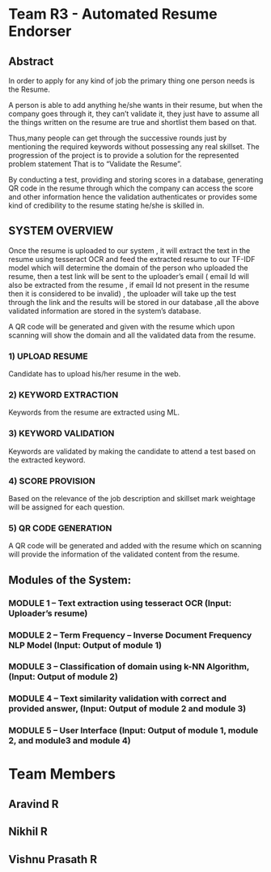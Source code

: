 # Team R3 - Automated Resume Endorser

## Abstract
In order to apply for any kind of job the primary thing one person needs is the Resume.

A person is able to add anything he/she wants in their resume, but when the company goes through it, they can’t validate it,
they just have to assume all the things written on the resume are true and shortlist them based on that.

Thus,many people can get through the successive rounds just by mentioning the required keywords without possessing any real skillset.
The progression  of the project is to provide a solution for the represented problem statement That is to “Validate the Resume”. 

By conducting a test, providing and storing scores in a database, generating QR code in the resume through which the company can access 
the score and other information hence the validation authenticates or
provides some kind of credibility to the resume stating he/she is skilled in.

## SYSTEM OVERVIEW
Once the resume is uploaded to our system , it will extract the text in the resume using tesseract OCR and
feed the extracted resume to our TF-IDF model which will determine the domain of the person who uploaded
the resume, then a test link will be sent to the uploader’s email ( email Id will also be extracted from the resume ,
if email Id not present in the resume then it is considered to be invalid) , the uploader will take up the test through
the link and the results will be stored in our database ,all the above validated information are stored in the
system’s database.

A QR code will be generated and given with the
resume which upon scanning will show the domain and
all the validated data from the resume.

### 1) UPLOAD RESUME

Candidate has to upload his/her resume in the web.

### 2) KEYWORD EXTRACTION

Keywords from the resume are extracted using ML.

### 3) KEYWORD VALIDATION

Keywords are validated by making the candidate to attend a test based on the extracted keyword.

### 4) SCORE PROVISION

Based on the relevance of the job description and skillset mark weightage will be assigned for each question.

### 5) QR CODE GENERATION

A QR code will be generated and added with the resume which on scanning will provide the information of the validated content from the resume.


## Modules of the System:

### MODULE 1 – Text extraction using tesseract OCR (Input: Uploader’s resume)

### MODULE 2 – Term Frequency – Inverse Document Frequency NLP Model (Input: Output of module 1)

### MODULE 3 – Classification of domain using k-NN Algorithm, (Input: Output of module 2)

### MODULE 4 – Text similarity validation with correct and provided answer, (Input: Output of module 2 and module 3)

### MODULE 5 – User Interface (Input: Output of module 1, module 2, and module3 and module 4)


# Team Members
## Aravind R 
## Nikhil R 
## Vishnu Prasath R
